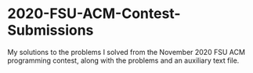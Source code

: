 # 2020-FSU-ACM-Contest-Submissions
My solutions to the problems I solved from the November 2020 FSU ACM programming contest, along with the problems and an auxiliary text file.
